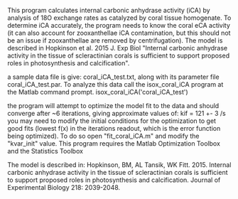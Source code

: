 This program calculates internal carbonic anhydrase activity (iCA) by analysis of 18O exchange rates as catalyzed by coral tissue homogenate.
To determine iCA accurately, the program needs to know the coral eCA activity (it can also account for zooxanthellae iCA contamination, but this should not be an issue if zooxanthellae are removed by centrifugation).
The model is described in Hopkinson et al. 2015 J. Exp Biol "Internal carbonic anhydrase activity in the tissue of scleractinian corals is sufficient to support proposed roles in photosynthesis and calcification".

a sample data file is give: coral_iCA_test.txt, along with its parameter file coral_iCA_test.par. To analyze this data call the isox_coral_iCA program at the Matlab command prompt.
isox_coral_iCA('coral_iCA_test')

the program will attempt to optimize the model fit to the data and should converge after ~6 iterations, giving approximate values of: kif = 121 +- 3 /s
you may need to modify the initial conditions for the optimization to get good fits (lowest f(x) in the iterations readout, which is the error function being optimized). To do so open "fit_coral_iCA.m" and modify the "kvar_init" value. 
This program requires the Matlab Optimization Toolbox and the Statistics Toolbox

The model is described in:
Hopkinson, BM, AL Tansik, WK Fitt. 2015. Internal carbonic anhydrase activity in the tissue of scleractinian corals is sufficient to support proposed roles in photosynthesis and calcification. Journal of Experimental Biology 218: 2039-2048.
